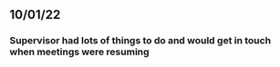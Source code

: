 ## 10/01/22

### Supervisor had lots of things to do and would get in touch when meetings were resuming